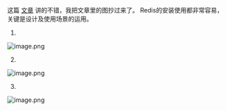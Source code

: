 这篇 [文章](https://juejin.im/post/5b516dc75188251af363492d) 讲的不错，我把文章里的图抄过来了。
Redis的安装使用都非常容易，关键是设计及使用场景的运用。

1. 
![image.png](https://hexo-blog.pek3b.qingstor.com/upload_images/71414-e8db2989410fa02a.png?imageMogr2/auto-orient/strip%7CimageView2/2/w/1240)

2. 
![image.png](https://hexo-blog.pek3b.qingstor.com/upload_images/71414-1a58be74bca8319d.png?imageMogr2/auto-orient/strip%7CimageView2/2/w/1240)

3.
![image.png](https://hexo-blog.pek3b.qingstor.com/upload_images/71414-723872eb6588657c.png?imageMogr2/auto-orient/strip%7CimageView2/2/w/1240)


